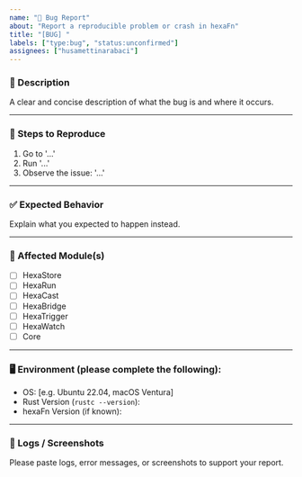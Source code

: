 ```yaml
---
name: "🐞 Bug Report"
about: "Report a reproducible problem or crash in hexaFn"
title: "[BUG] "
labels: ["type:bug", "status:unconfirmed"]
assignees: ["husamettinarabaci"]
---
```


### 🐛 Description

A clear and concise description of what the bug is and where it occurs.

---

### 🔁 Steps to Reproduce

1. Go to '...'
2. Run '...'
3. Observe the issue: '...'

---

### ✅ Expected Behavior

Explain what you expected to happen instead.

---

### 🧩 Affected Module(s)

- [ ] HexaStore
- [ ] HexaRun
- [ ] HexaCast
- [ ] HexaBridge
- [ ] HexaTrigger
- [ ] HexaWatch
- [ ] Core

---

### 🖥️ Environment (please complete the following):

- OS: [e.g. Ubuntu 22.04, macOS Ventura]
- Rust Version (`rustc --version`):
- hexaFn Version (if known):

---

### 📄 Logs / Screenshots

Please paste logs, error messages, or screenshots to support your report.
